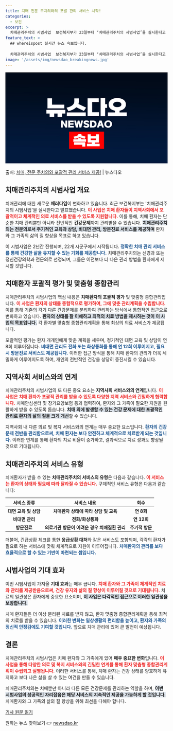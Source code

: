```yaml
---
title: 치매 전문 주치의와의 포괄 관리 서비스 시작!
categories:
  - 보건
excerpt: >
  치매관리주치의 시범사업  보건복지부가 23일부터 ‘치매관리주치의 시범사업’을 실시한다고 발표했습니다. 이 사…
feature_text: >
  ## whereispost 실시간 뉴스 속보입니다.

  치매관리주치의 시범사업  보건복지부가 23일부터 ‘치매관리주치의 시범사업’을 실시한다고 발표했습니다. 이 사…
image: '/assets/img/newsdao_breakingnews.jpg'
---
```


![뉴스다오 속보](/assets/img/newsdao_breakingnews.jpg)

<p>출처: <a href="https://newsdao.kr/4998" rel="dofollow">치매, 전문 주치의와 포괄적 관리 서비스 제공!</a> | 뉴스다오</p>

<h2 data-ke-size="size26">치매관리주치의 시범사업 개요</h2>

<p data-ke-size="size16">치매관리에 대한 새로운 <b>패러다임</b>이 변화하고 있습니다. 최근 보건복지부는 '치매관리주치의 시범사업'을 실시한다고 발표했습니다. <b><span style="color: #ee2323;">이 사업은 치매 환자들이 지역사회에서 포괄적이고 체계적인 의료 서비스를 받을 수 있도록 지원합니다.</span></b> 이를 통해, 치매 환자는 단순한 치매 관리뿐만 아니라 전반적인 <b>건강문제</b>까지 관리받을 수 있습니다. <b><span style="background-color: #21538527;">치매관리주치의는 전문의로서 주기적인 교육과 상담, 비대면 관리, 방문진료 서비스를 제공하며</span></b> 환자와 그 가족의 삶의 질 향상을 목표로 하고 있습니다.</p>

<p data-ke-size="size16">이 시범사업은 2년간 진행되며, 22개 시군구에서 시작됩니다. <b><span style="color: #1a5490;">정확한 치매 관리 서비스를 통해 건강한 삶을 유지할 수 있는 기회를 제공합니다.</span></b> 치매관리주치의는 신경과 또는 정신건강의학과 전문의로 선정되며, 그들은 이전보다 더 나은 관리 방법을 환자에게 제시할 것입니다.</p>

<h2 data-ke-size="size26">치매환자 포괄적 평가 및 맞춤형 종합관리</h2>

<p data-ke-size="size16">치매관리주치의 시범사업의 핵심 내용은 <b>치매환자의 포괄적 평가</b> 및 맞춤형 종합관리입니다. <b><span style="color: #ee2323;">이 사업은 환자의 상태를 종합적으로 평가하여, 그에 맞춘 관리계획을 수립합니다.</span></b> 이를 통해 기존의 각기 다른 건강문제를 분리하여 관리하는 방식에서 통합적인 접근으로 변화하고 있습니다. <b><span style="background-color: #21538527;">환자의 상태를 잘 이해하고 최적의 치료 방법을 제시하는 것이 이 사업의 목표입니다.</span></b> 각 환자별 맞춤형 종합관리계획을 통해 최상의 의료 서비스가 제공됩니다.</p>

<p data-ke-size="size16">포괄적인 평가는 환자 개개인에게 맞춘 계획을 세우며, 정기적인 대면 교육 및 상담이 연 8회 이루어집니다. <b><span style="color: #1a5490;">비대면 관리도 전화 또는 화상통화를 통해 연 12회 이루어지고, 필요시 방문진료 서비스도 제공됩니다.</span></b> 이러한 접근 방식을 통해 치매 환자의 관리가 더욱 세밀하게 이루어지도록 하여, 개인의 전반적인 건강을 상당히 증진시킬 수 있습니다.</p>

<h2 data-ke-size="size26">지역사회 서비스와의 연계</h2>

<p data-ke-size="size16">치매관리주치의 시범사업의 또 다른 중요 요소는 <b>지역사회 서비스와의 연계</b>입니다. <b><span style="color: #ee2323;">이 사업은 치매 환자가 포괄적 관리를 받을 수 있도록 다양한 지역 서비스와 긴밀하게 협력합니다.</span></b> 치매안심센터 및 장기요양보험 등과 협력하여, 환자와 그 가족이 필요한 지원을 원활하게 받을 수 있도록 돕습니다. <b><span style="background-color: #21538527;">치매 외에 발생할 수 있는 건강 문제에 대한 포괄적인 관리로 환자의 삶의 질을 크게 개선</span></b>할 수 있습니다.</p>

<p data-ke-size="size16">지역사회 내 다른 의료 및 복지 서비스와의 연계는 매우 중요한 요소입니다. <b><span style="color: #1a5490;">환자의 건강 문제 전반을 관리함으로써, 치매 환자는 보다 안전하고 체계적으로 치료받게 되는 것입니다.</span></b> 이러한 연계를 통해 환자의 치료 비율이 증가하고, 결과적으로 치료 성과도 향상될 것으로 기대됩니다.</p>

<h2 data-ke-size="size26">치매관리주치의 서비스 유형</h2>

<p data-ke-size="size16">치매환자가 받을 수 있는 <b>치매관리주치의 서비스의 유형</b>은 다음과 같습니다. <b><span style="color: #ee2323;">이 서비스는 환자의 상태와 필요에 따라 달라질 수 있습니다.</span></b> 구체적인 서비스 유형은 다음과 같습니다:</p>

<table style="width: 100%;">
    <thead>
        <tr>
            <th><b>서비스 종류</b></th>
            <th><b>서비스 내용</b></th>
            <th><b>회수</b></th>
        </tr>
    </thead>
    <tbody>
        <tr>
            <td style="text-align: center; height: 17px;"><b>대면 교육 및 상담</b></td>
            <td style="text-align: center; height: 17px;"><b>치매환자 상태에 따라 상담 및 교육</b></td>
            <td style="text-align: center; height: 17px;"><b>연 8회</b></td>
        </tr>
        <tr>
            <td style="text-align: center; height: 17px;"><b>비대면 관리</b></td>
            <td style="text-align: center; height: 17px;"><b>전화/화상통화</b></td>
            <td style="text-align: center; height: 17px;"><b>연 12회</b></td>
        </tr>
        <tr>
            <td style="text-align: center; height: 17px;"><b>방문진료</b></td>
            <td style="text-align: center; height: 17px;"><b>의료기관 방문이 어려운 경우 치매질환 관리</b></td>
            <td style="text-align: center; height: 17px;"><b>주기적 방문</b></td>
        </tr>
    </tbody>
</table>

<p data-ke-size="size16">더불어, 긴급상황 체크를 통한 <b>응급상황 대처</b>와 같은 서비스도 포함되며, 각각의 환자가 필요로 하는 서비스에 맞춰 체계적으로 지원이 이루어집니다. <b><span style="color: #1a5490;">치매환자의 관리를 보다 효율적으로 할 수 있는 기반이 마련되는 셈입니다.</span></b></p>

<h2 data-ke-size="size26">시범사업의 기대 효과</h2>

<p data-ke-size="size16">이번 시범사업이 가져올 <b>기대 효과</b>는 매우 큽니다. <b><span style="color: #ee2323;">치매 환자와 그 가족이 체계적인 치료와 관리를 제공받음으로써, 건강 유지와 삶의 질 향상이 이루어질 것으로 기대됩니다.</span></b> 치료의 일관성은 환자에게 중요한 요소이며, <b><span style="background-color: #21538527;">이 사업은 다각적인 접근으로 이러한 일관성을 보장합니다.</span></b></p>

<p data-ke-size="size16">치매 환자들은 더 이상 분리된 치료를 받지 않고, 환자 맞춤형 종합관리계획을 통해 최적의 치료를 받을 수 있습니다. <b><span style="color: #1a5490;">이러한 변화는 일상생활의 편리함을 높이고, 환자와 가족의 정신적 안정감에도 기여할 것입니다.</span></b> 앞으로 치매 관리에 있어 큰 발전이 예상됩니다.</p>

<h2 data-ke-size="size26">결론</h2>

<p data-ke-size="size16">치매관리주치의 시범사업은 치매 환자와 그 가족에게 있어 <b>매우 중요한 변화</b>입니다. <b><span style="color: #ee2323;">이 사업을 통해 다양한 의료 및 복지 서비스와의 긴밀한 연계를 통해 환자 맞춤형 종합관리계획이 수립되고 실행됩니다.</span></b> 이러한 서비스를 통해, 치매 환자는 건강 상태를 양호하게 유지하고 보다 나은 삶을 살 수 있는 여건을 만들 수 있습니다.</p>

<p data-ke-size="size16">치매관리주치의는 치매뿐만 아니라 다른 모든 건강문제를 관리하는 역할을 하며, <b><span style="background-color: #21538527;">이번 시범사업의 성공적인 자리잡음은 해당 서비스의 지속적인 제공을 가능하게 할 것입니다.</span></b> 치매환자와 그 가족의 삶의 질 향상을 위해 최선을 다해야 합니다.</p>

<p data-ke-size="size16"><a href="https://newsdao.kr/4998">기사 원문 읽기</a></p> 

원하는 뉴스 찾아보기 👉 <a href="https://newsdao.kr" rel="dofollow">newsdao.kr</a>


